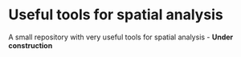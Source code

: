 # Useful tools for spatial analysis
A small repository with very useful tools for spatial analysis - **Under construction**
